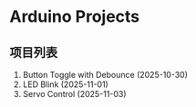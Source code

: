# Arduino Projects

## 项目列表
1. Button Toggle with Debounce (2025-10-30)
2. LED Blink (2025-11-01)
3. Servo Control (2025-11-03)

